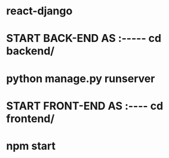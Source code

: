 # react-django
# START BACK-END AS :-----     cd backend/
#                              python manage.py runserver
# START FRONT-END AS :----     cd frontend/
#                             npm start
